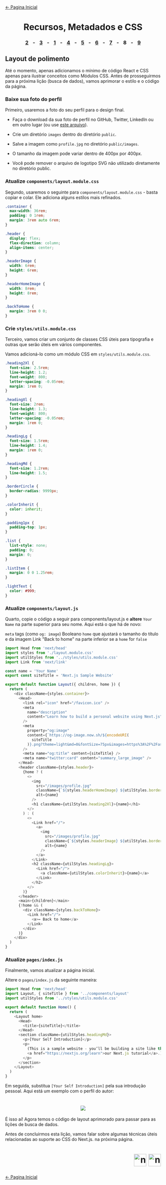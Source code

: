 [← Pagina Inicial](../../../README.md#basico)

<h1 align="center">Recursos, Metadados e CSS</h1>

<h3 align="center">
<a href="./2.md#recursos-metadados-e-css" style="margin:0 10px;">2</a> -
<a href="./3.md#recursos-metadados-e-css" style="margin:0 10px;">3</a> -
<a href="./1.md#recursos-metadados-e-css" style="margin:0 10px;">1</a> -
<a href="./4.md#recursos-metadados-e-css" style="margin:0 10px;">4</a> -
<a href="./5.md#recursos-metadados-e-css" style="margin:0 10px;">5</a> -
<a href="./6.md#recursos-metadados-e-css" style="margin:0 10px;">6</a> -
<a href="./7.md#recursos-metadados-e-css" style="margin:0 10px;">7</a> -
<spam style="margin:0 10px;">8</spam> -
<a href="./9.md#recursos-metadados-e-css" style="margin:0 10px;">9</a>
</h3>

## Layout de polimento

Até o momento, apenas adicionamos o mínimo de código React e CSS apenas para ilustrar conceitos como Módulos CSS. Antes de prosseguirmos para a próxima lição (busca de dados), vamos aprimorar o estilo e o código da página.

### Baixe sua foto do perfil

Primeiro, usaremos a foto do seu perfil para o design final.

  - Faça o download da sua foto de perfil no GitHub, Twitter, LinkedIn ou em outro lugar (ou use [este arquivo](https://github.com/zeit/next-learn-starter/blob/master/basics-final/public/images/profile.jpg)).

  - Crie um diretório `images` dentro do diretório `public`.

  - Salve a imagem como `profile.jpg` no diretório `public/images`.

  - O tamanho da imagem pode variar dentro de 400px por 400px.

  - Você pode remover o arquivo de logotipo SVG não utilizado diretamente no diretório public.

### Atualize `components/layout.module.css`

Segundo, usaremos o seguinte para `components/layout.module.css` - basta copiar e colar. Ele adiciona alguns estilos mais refinados.

```css
.container {
  max-width: 36rem;
  padding: 0 1rem;
  margin: 3rem auto 6rem;
}

.header {
  display: flex;
  flex-direction: column;
  align-items: center;
}

.headerImage {
  width: 6rem;
  height: 6rem;
}

.headerHomeImage {
  width: 8rem;
  height: 8rem;
}

.backToHome {
  margin: 3rem 0 0;
}
```

### Crie `styles/utils.module.css`

Terceiro, vamos criar um conjunto de classes CSS úteis para tipografia e outras que serão úteis em vários componentes.

Vamos adicioná-lo como um módulo CSS em `styles/utils.module.css`.

```css
.heading2Xl {
  font-size: 2.5rem;
  line-height: 1.2;
  font-weight: 800;
  letter-spacing: -0.05rem;
  margin: 1rem 0;
}

.headingXl {
  font-size: 2rem;
  line-height: 1.3;
  font-weight: 800;
  letter-spacing: -0.05rem;
  margin: 1rem 0;
}

.headingLg {
  font-size: 1.5rem;
  line-height: 1.4;
  margin: 1rem 0;
}

.headingMd {
  font-size: 1.2rem;
  line-height: 1.5;
}

.borderCircle {
  border-radius: 9999px;
}

.colorInherit {
  color: inherit;
}

.padding1px {
  padding-top: 1px;
}

.list {
  list-style: none;
  padding: 0;
  margin: 0;
}

.listItem {
  margin: 0 0 1.25rem;
}

.lightText {
  color: #999;
}
```

### Atualize `components/layout.js`

Quarto, copie o código a seguir para components/layout.js e **altere** `Your Name` na parte superior para seu nome. Aqui está o que há de novo:

`meta` tags (como `og: image`)
Booleano `home` que ajustará o tamanho do título e da imagem
Link "Back to home" na parte inferior se a `home` for `false`

```javascript
import Head from 'next/head'
import styles from './layout.module.css'
import utilStyles from '../styles/utils.module.css'
import Link from 'next/link'

const name = 'Your Name'
export const siteTitle = 'Next.js Sample Website'

export default function Layout({ children, home }) {
  return (
    <div className={styles.container}>
      <Head>
        <link rel="icon" href="/favicon.ico" />
        <meta
          name="description"
          content="Learn how to build a personal website using Next.js"
        />
        <meta
          property="og:image"
          content={`https://og-image.now.sh/${encodeURI(
            siteTitle
          )}.png?theme=light&md=0&fontSize=75px&images=https%3A%2F%2Fassets.vercel.com%2Fimage%2Fupload%2Ffront%2Fassets%2Fdesign%2Fnextjs-black-logo.svg`}
        />
        <meta name="og:title" content={siteTitle} />
        <meta name="twitter:card" content="summary_large_image" />
      </Head>
      <header className={styles.header}>
        {home ? (
          <>
            <img
              src="/images/profile.jpg"
              className={`${styles.headerHomeImage} ${utilStyles.borderCircle}`}
              alt={name}
            />
            <h1 className={utilStyles.heading2Xl}>{name}</h1>
          </>
        ) : (
          <>
            <Link href="/">
              <a>
                <img
                  src="/images/profile.jpg"
                  className={`${styles.headerImage} ${utilStyles.borderCircle}`}
                  alt={name}
                />
              </a>
            </Link>
            <h2 className={utilStyles.headingLg}>
              <Link href="/">
                <a className={utilStyles.colorInherit}>{name}</a>
              </Link>
            </h2>
          </>
        )}
      </header>
      <main>{children}</main>
      {!home && (
        <div className={styles.backToHome}>
          <Link href="/">
            <a>← Back to home</a>
          </Link>
        </div>
      )}
    </div>
  )
}
```

### Atualize `pages/index.js`

Finalmente, vamos atualizar a página inicial.

Altere o `pages/index.js` da seguinte maneira:

```javascript
import Head from 'next/head'
import Layout, { siteTitle } from '../components/layout'
import utilStyles from '../styles/utils.module.css'

export default function Home() {
  return (
    <Layout home>
      <Head>
        <title>{siteTitle}</title>
      </Head>
      <section className={utilStyles.headingMd}>
        <p>[Your Self Introduction]</p>
        <p>
          (This is a sample website - you’ll be building a site like this on{' '}
          <a href="https://nextjs.org/learn">our Next.js tutorial</a>.)
        </p>
      </section>
    </Layout>
  )
}
```

Em seguida, substitua `[Your Self Introduction]` pela sua introdução pessoal. Aqui está um exemplo com o perfil do autor:

<h1 align="center"><img src="../../../images/example.png"></h1>

É isso aí! Agora temos o código de layout aprimorado para passar para as lições de busca de dados.

Antes de concluirmos esta lição, vamos falar sobre algumas técnicas úteis relacionadas ao suporte ao CSS do Next.js. na próxima página.

<h1 align="right">
<a href="./7.md#recursos-metadados-e-css"><img src="../../../images/previous-arrow.svg" alt="next-arrow" width="40px"></a>
<a href="./9.md#recursos-metadados-e-css"><img src="../../../images/next-arrow.svg" alt="next-arrow" width="40px"></a>
</h1>

[← Pagina Inicial](../../../README.md#basico)